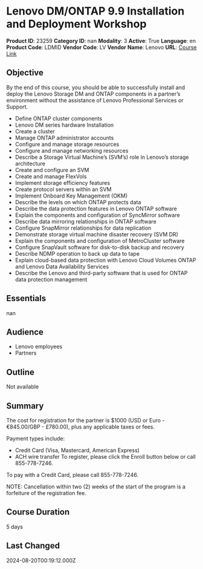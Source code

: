 # Lenovo DM/ONTAP 9.9 Installation and Deployment Workshop

**Product ID**: 23259
**Category ID**: nan
**Modality**: 3
**Active**: True
**Language**: en
**Product Code**: LDMID
**Vendor Code**: LV
**Vendor Name**: Lenovo
**URL**: [Course Link](https://www.fastlaneus.com/course/lenovo-ldmid)

## Objective
By the end of this course, you should be able to successfully install and deploy the Lenovo Storage DM and ONTAP components in a partner’s environment without the assistance of Lenovo Professional Services or Support.



- Define ONTAP cluster components
- Lenovo DM series hardware Installation
- Create a cluster
- Manage ONTAP administrator accounts
- Configure and manage storage resources
- Configure and manage networking resources
- Describe a Storage Virtual Machine’s (SVM’s) role in Lenovo’s storage architecture
- Create and configure an SVM
- Create and manage FlexVols
- Implement storage efficiency features
- Create protocol servers within an SVM
- Implement Onboard Key Management (OKM)
- Describe the levels on which ONTAP protects data
- Describe the data protection features in Lenovo ONTAP software
- Explain the components and configuration of SyncMirror software
- Describe data mirroring relationships in ONTAP software
- Configure SnapMirror relationships for data replication
- Demonstrate storage virtual machine disaster recovery (SVM DR)
- Explain the components and configuration of MetroCluster software
- Configure SnapVault software for disk-to-disk backup and recovery
- Describe NDMP operation to back up data to tape
- Explain cloud-based data protection with Lenovo Cloud Volumes ONTAP and Lenovo Data Availability Services
- Describe the Lenovo and third-party software that is used for ONTAP data protection management

## Essentials
nan

## Audience
- Lenovo employees
- Partners

## Outline
Not available

## Summary
The cost for registration for the partner is $1000 (USD or Euro - €845.00/GBP - £780.00), plus any applicable taxes or fees.

Payment types include: 



- Credit Card (Visa, Mastercard, American Express)
- ACH wire transfer
To register, please click the Enroll button below or call 855-778-7246.

To pay with a Credit Card, please call 855-778-7246. 


NOTE: Cancellation within two (2) weeks of the start of the program is a forfeiture of the registration fee.

## Course Duration
5 days

## Last Changed
2024-08-20T00:19:12.000Z
